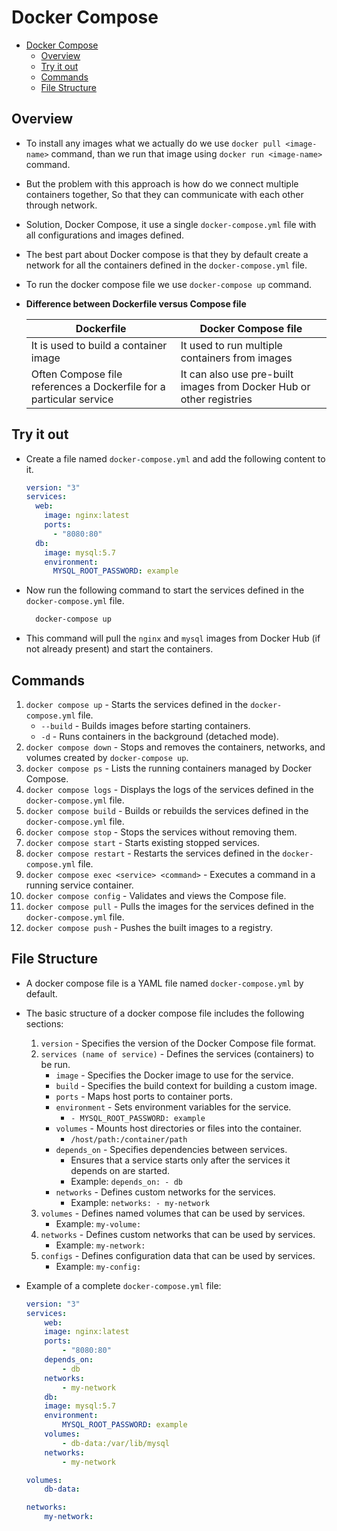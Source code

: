 # Docker Compose

- [Docker Compose](#docker-compose)
  - [Overview](#overview)
  - [Try it out](#try-it-out)
  - [Commands](#commands)
  - [File Structure](#file-structure)

## Overview

- To install any images what we actually do we use `docker pull <image-name>` command, than we run that image using `docker run <image-name>` command.
- But the problem with this approach is how do we connect multiple containers together, So that they can communicate with each other through network.
- Solution, Docker Compose, it use a single `docker-compose.yml` file with all configurations and images defined.
- The best part about Docker compose is that they by default create a network for all the containers defined in the `docker-compose.yml` file.
- To run the docker compose file we use `docker-compose up` command.
- **Difference between Dockerfile versus Compose file**

  | Dockerfile                                                          | Docker Compose file                                                  |
  | ------------------------------------------------------------------- | -------------------------------------------------------------------- |
  | It is used to build a container image                               | It used to run multiple containers from images                       |
  | Often Compose file references a Dockerfile for a particular service | It can also use pre-built images from Docker Hub or other registries |

## Try it out

- Create a file named `docker-compose.yml` and add the following content to it.

  ```yaml
  version: "3"
  services:
    web:
      image: nginx:latest
      ports:
        - "8080:80"
    db:
      image: mysql:5.7
      environment:
        MYSQL_ROOT_PASSWORD: example
  ```

- Now run the following command to start the services defined in the `docker-compose.yml` file.

  ```bash
    docker-compose up
  ```

- This command will pull the `nginx` and `mysql` images from Docker Hub (if not already present) and start the containers.

## Commands

1. `docker compose up` - Starts the services defined in the `docker-compose.yml` file.
   - `--build` - Builds images before starting containers.
   - `-d` - Runs containers in the background (detached mode).
2. `docker compose down` - Stops and removes the containers, networks, and volumes created by `docker-compose up`.
3. `docker compose ps` - Lists the running containers managed by Docker Compose.
4. `docker compose logs` - Displays the logs of the services defined in the `docker-compose.yml` file.
5. `docker compose build` - Builds or rebuilds the services defined in the `docker-compose.yml` file.
6. `docker compose stop` - Stops the services without removing them.
7. `docker compose start` - Starts existing stopped services.
8. `docker compose restart` - Restarts the services defined in the `docker-compose.yml` file.
9. `docker compose exec <service> <command>` - Executes a command in a running service container.
10. `docker compose config` - Validates and views the Compose file.
11. `docker compose pull` - Pulls the images for the services defined in the `docker-compose.yml` file.
12. `docker compose push` - Pushes the built images to a registry.

## File Structure

- A docker compose file is a YAML file named `docker-compose.yml` by default.
- The basic structure of a docker compose file includes the following sections:

  1. `version` - Specifies the version of the Docker Compose file format.
  2. `services (name of service)` - Defines the services (containers) to be run.
     - `image` - Specifies the Docker image to use for the service.
     - `build` - Specifies the build context for building a custom image.
     - `ports` - Maps host ports to container ports.
     - `environment` - Sets environment variables for the service.
       - `- MYSQL_ROOT_PASSWORD: example`
     - `volumes` - Mounts host directories or files into the container.
       - `/host/path:/container/path`
     - `depends_on` - Specifies dependencies between services.
       - Ensures that a service starts only after the services it depends on are started.
       - Example: `depends_on: - db`
     - `networks` - Defines custom networks for the services.
       - Example: `networks: - my-network`
  3. `volumes` - Defines named volumes that can be used by services.
     - Example: `my-volume:`
  4. `networks` - Defines custom networks that can be used by services.
     - Example: `my-network:`
  5. `configs` - Defines configuration data that can be used by services.
     - Example: `my-config:`

- Example of a complete `docker-compose.yml` file:

  ```yaml
  version: "3"
  services:
      web:
      image: nginx:latest
      ports:
          - "8080:80"
      depends_on:
          - db
      networks:
          - my-network
      db:
      image: mysql:5.7
      environment:
          MYSQL_ROOT_PASSWORD: example
      volumes:
          - db-data:/var/lib/mysql
      networks:
          - my-network

  volumes:
      db-data:

  networks:
      my-network:
  ```
